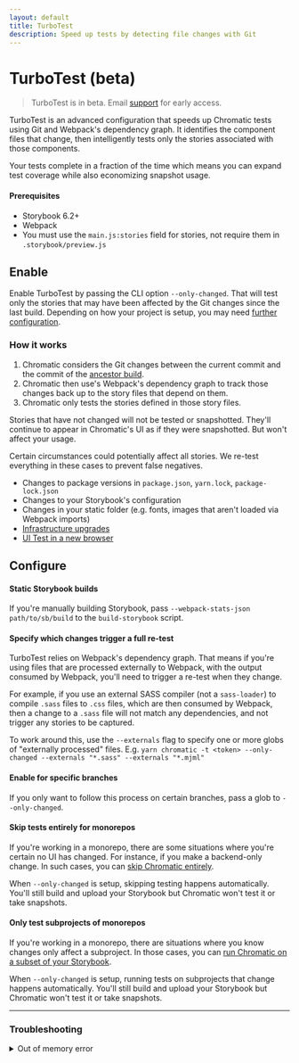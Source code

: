 ```yaml
---
layout: default
title: TurboTest
description: Speed up tests by detecting file changes with Git
---
```


# TurboTest (beta)

> TurboTest is in beta. Email [support](mailto:support@chromatic.com) for early access.

TurboTest is an advanced configuration that speeds up Chromatic tests using Git and Webpack's dependency graph. It identifies the component files that change, then intelligently tests only the stories associated with those components.

Your tests complete in a fraction of the time which means you can expand test coverage while also economizing snapshot usage.

#### Prerequisites

- Storybook 6.2+
- Webpack
- You must use the `main.js:stories` field for stories, not require them in `.storybook/preview.js`

## Enable

Enable TurboTest by passing the CLI option `--only-changed`. That will test only the stories that may have been affected by the Git changes since the last build. Depending on how your project is setup, you may need [further configuration](#configure).

### How it works

1.  Chromatic considers the Git changes between the current commit and the commit of the [ancestor build](branching-and-baselines#calculating-the-ancestor-builds).
2.  Chromatic then use's Webpack's dependency graph to track those changes back up to the story files that depend on them.
3.  Chromatic only tests the stories defined in those story files.

Stories that have not changed will not be tested or snapshotted. They'll continue to appear in Chromatic's UI as if they were snapshotted. But won't affect your usage.

Certain circumstances could potentially affect all stories. We re-test everything in these cases to prevent false negatives.

- Changes to package versions in `package.json`, `yarn.lock`, `package-lock.json`
- Changes to your Storybook's configuration
- Changes in your static folder (e.g. fonts, images that aren't loaded via Webpack imports)
- [Infrastructure upgrades](infrastructure-upgrades)
- [UI Test in a new browser](browsers)

## Configure

#### Static Storybook builds

If you're manually building Storybook, pass `--webpack-stats-json path/to/sb/build` to the `build-storybook` script.

#### Specify which changes trigger a full re-test

TurboTest relies on Webpack's dependency graph. That means if you're using files that are processed externally to Webpack, with the output consumed by Webpack, you'll need to trigger a re-test when they change.

For example, if you use an external SASS compiler (not a `sass-loader`) to compile `.sass` files to `.css` files, which are then consumed by Webpack, then a change to a `.sass` file will not match any dependencies, and not trigger any stories to be captured.

To work around this, use the `--externals` flag to specify one or more globs of "externally processed" files. E.g. `yarn chromatic -t <token> --only-changed --externals "*.sass" --externals "*.mjml"`

#### Enable for specific branches

If you only want to follow this process on certain branches, pass a glob to `--only-changed`.

#### Skip tests entirely for monorepos

If you're working in a monorepo, there are some situations where you're certain no UI has changed. For instance, if you make a backend-only change. In such cases, you can [skip Chromatic entirely](monorepos#only-run-chromatic-when-changes-occur-in-a-subproject).

When `--only-changed` is setup, skipping testing happens automatically. You'll still build and upload your Storybook but Chromatic won't test it or take snapshots.

#### Only test subprojects of monorepos

If you're working in a monorepo, there are situations where you know changes only affect a subproject. In those cases, you can [run Chromatic on a subset of your Storybook](monorepos#advanced-only-test-a-subset-of-stories).

When `--only-changed` is setup, running tests on subprojects that change happens automatically. You'll still build and upload your Storybook but Chromatic won't test it or take snapshots.

---

### Troubleshooting

<details>
<summary>Out of memory error</summary>

If you have a large dependency tree, the build process may crash with an out of memory error. To work around this, pass `NODE_OPTIONS=--max_old_space_size=4096` (or higher) as an environment variable to the Chromatic CLI.

</details>
